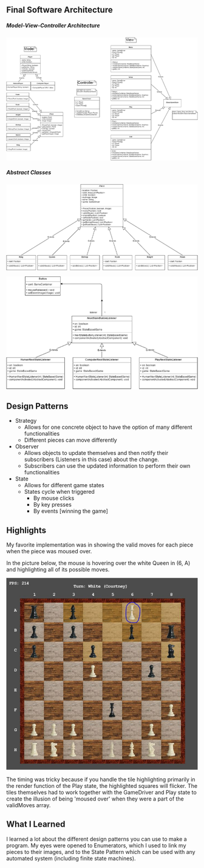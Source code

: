 ## Final Software Architecture

##### Model-View-Controller Architecture

![MVC Class Diagram](images/ClassDiagram.png)

##### Abstract Classes

![Pieces UML Diagram](images/PiecesUML.png)

![Button Listener Diagram](images/NextStateButtonListener.png)

## Design Patterns

* Strategy
    * Allows for one concrete object to have the option of many different functionalities
    * Different pieces can move differently
* Observer
    * Allows objects to update themselves and then notify their subscribers (Listeners in this case) about the change.
    * Subscribers can use the updated information to perform their own functionalities
* State
    * Allows for different game states
    * States cycle when triggered
        * By mouse clicks
        * By key presses
        * By events [winning the game]

## Highlights

My favorite implementation was in showing the valid moves for each piece when the piece was moused over.

In the picture below, the mouse is hovering over the white Queen in (6, A) and highlighting all of its possible moves.

![Valid Moves](images/validMovesPic.JPG)

The timing was tricky because if you handle the tile highlighting primarily in the render function of the Play state, the highlighted squares will flicker. The tiles themselves had to work together with the GameDriver and Play state to create the illusion of being 'moused over' when they were a part of the validMoves array.

## What I Learned

I learned a lot about the different design patterns you can use to make a program. My eyes were opened to Enumerators, which I used to link my pieces to their images, and to the State Pattern which can be used with any automated system (including finite state machines).

